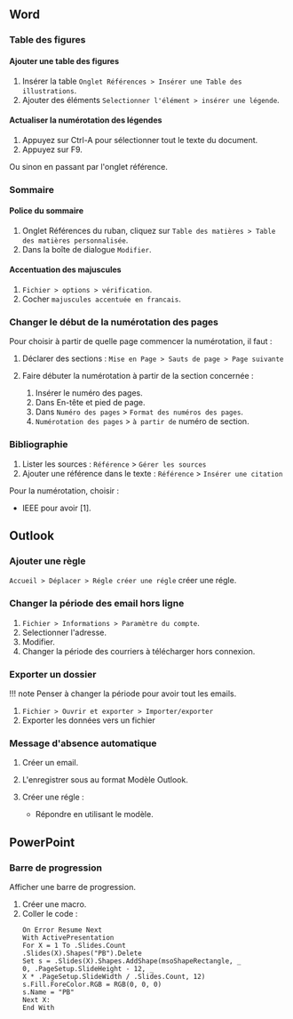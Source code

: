 ## Word

### Table des figures

#### Ajouter une table des figures

1. Insérer la table `Onglet Références > Insérer une Table des illustrations`.
2. Ajouter des éléments `Selectionner l'élément > insérer une légende`.

#### Actualiser la numérotation des légendes

1. Appuyez sur Ctrl-A pour sélectionner tout le texte du document.
2. Appuyez sur F9.

Ou sinon en passant par l'onglet référence.

### Sommaire 

#### Police du sommaire

1. Onglet Références du ruban, cliquez sur `Table des matières > Table des matières personnalisée`.
2. Dans la boîte de dialogue `Modifier`.

#### Accentuation des majuscules

1. `Fichier > options > vérification`.
2. Cocher `majuscules accentuée en francais`.

### Changer le début de la numérotation des pages 

Pour choisir à partir de quelle page commencer la numérotation, il faut :

1. Déclarer des sections : `Mise en Page > Sauts de page > Page suivante`
2. Faire débuter la numérotation à partir de la section concernée :
   
	1. Insérer le numéro des pages.
	2. Dans En-tête et pied de page.
	3. Dans `Numéro des pages` > `Format des numéros des pages`.
	4. `Numérotation des pages` > `à partir de` numéro de section.

### Bibliographie 

1. Lister les sources : `Référence` > `Gérer les sources`
2. Ajouter une référence dans le texte : `Référence` > `Insérer une citation`

Pour la numérotation, choisir :

* IEEE pour avoir [1].

## Outlook

### Ajouter une règle

`Accueil > Déplacer > Régle créer une régle` créer une régle.

### Changer la période des email hors ligne

1. `Fichier > Informations > Paramètre du compte`.
2. Selectionner l'adresse.
3. Modifier.
4. Changer la période des courriers à télécharger hors connexion.

### Exporter un dossier 

!!! note
	Penser à changer la période pour avoir tout les emails.

1. `Fichier > Ouvrir et exporter > Importer/exporter`
2. Exporter les données vers un fichier

### Message d'absence automatique

1. Créer un email.
2. L'enregistrer sous au format Modèle Outlook.
3. Créer une régle :

	* Répondre en utilisant le modèle.

## PowerPoint

### Barre de progression 

Afficher une barre de progression. 

1. Créer une macro.
2. Coller le code :
	```
	On Error Resume Next
	With ActivePresentation
	For X = 1 To .Slides.Count
	.Slides(X).Shapes("PB").Delete
	Set s = .Slides(X).Shapes.AddShape(msoShapeRectangle, _
	0, .PageSetup.SlideHeight - 12, _
	X * .PageSetup.SlideWidth / .Slides.Count, 12)
	s.Fill.ForeColor.RGB = RGB(0, 0, 0)
	s.Name = "PB"
	Next X:
	End With
	```
